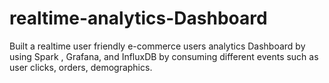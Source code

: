 
# realtime-analytics-Dashboard
Built a realtime user friendly e-commerce users analytics Dashboard by using Spark , Grafana, and InfluxDB by consuming different events 
such as user clicks, orders, demographics.
